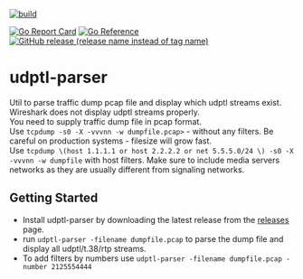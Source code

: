 [![build](https://github.com/olegromanchuk/udptl-parser/actions/workflows/build.yml/badge.svg)](https://github.com/olegromanchuk/udptl-parser/actions/workflows/build.yml/badge.svg)

[//]: # ([![Coverage Status]&#40;https://coveralls.io/repos/github/olegromanchuk/udptl-parser/badge.svg?branch=master&#41;]&#40;https://coveralls.io/github/olegromanchuk/udptl-parser?branch=master&#41;)
[![Go Report Card](https://goreportcard.com/badge/github.com/olegromanchuk/udptl-parser)](https://goreportcard.com/report/github.com/olegromanchuk/udptl-parser)
[![Go Reference](https://pkg.go.dev/badge/github.com/olegromanchuk/udptl-parser.svg)](https://pkg.go.dev/github.com/olegromanchuk/udptl-parser)
[![GitHub release (release name instead of tag name)](https://img.shields.io/github/v/release/olegromanchuk/udptl-parser)](https://github.com/olegromanchuk/udptl-parser/releases)

# udptl-parser
Util to parse traffic dump pcap file and display which udptl streams exist. Wireshark does not display udptl streams properly.  
You need to supply traffic dump file in pcap format.   
Use `tcpdump -s0 -X -vvvnn -w dumpfile.pcap>` - without any filters. Be careful on production systems - filesize will grow fast.  
Use `tcpdump \(host 1.1.1.1 or host 2.2.2.2 or net 5.5.5.0/24 \) -s0 -X -vvvnn -w dumpfile` with  host filters. Make sure to include media servers networks as they are usually different from signaling networks.

## Getting Started
* Install udptl-parser by downloading the latest release from the [releases](https://github.com/olegromanchuk/udptl-parser/releases) page.
* run `udptl-parser -filename dumpfile.pcap` to parse the dump file and display all udptl/t.38/rtp streams.
* To add filters by numbers use `udptl-parser -filename dumpfile.pcap -number 2125554444`

